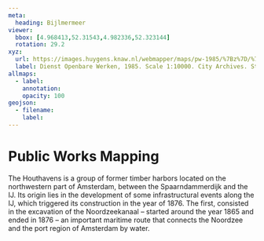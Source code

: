 ```yaml
---
meta:
  heading: Bijlmermeer
viewer:
  bbox: [4.968413,52.31543,4.982336,52.323144]
  rotation: 29.2
xyz:
  url: https://images.huygens.knaw.nl/webmapper/maps/pw-1985/%7Bz%7D/%7Bx%7D/%7By%7D.png
  label: Dienst Openbare Werken, 1985. Scale 1:10000. City Archives. Stadsarchief Amsterdam.
allmaps:
  - label: 
    annotation:
    opacity: 100
geojson:
  - filename:
    label: 
---
```

# Public Works Mapping
The Houthavens is a group of former timber harbors located on the northwestern part of Amsterdam, between the Spaarndammerdijk and the IJ. Its origin lies in the development of some infrastructural events along the IJ, which triggered its construction in the year of 1876. The first, consisted in the excavation of the Noordzeekanaal – started around the year 1865 and ended in 1876 – an important maritime route that connects the Noordzee and the port region of Amsterdam by water. 
